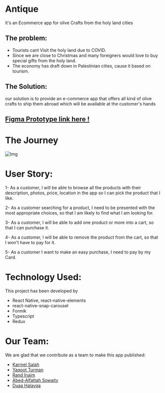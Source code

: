 # Antique
it's an Ecommerce app for olive Crafts from the holy land cities 

## The problem:
- Tourists cant Visit the holy land due to COVID.
- Since we are close to Christmas and many foreigners would love to buy special gifts from the holy land.
- The economy has draft down in Palestinian cities, cause it based on tourism.


## The Solution:
our solution is to provide an e-commerce app that offers all kind of olive crafts to ship them abroad which will be available at the customer's hands 

## [Figma Prototype link here !](https://www.figma.com/file/vB99F2b3xNt9Sn0GyhwdKp/Antique?node-id=0%3A1)


# The Journey

![Img](https://user-images.githubusercontent.com/45401690/99420670-29a2a680-2906-11eb-9c18-d9f2066ac653.png)


# User Story:

1- As a customer, I will be able to browse all the products with their description, photos, price, location in the app so I can pick the product that I like.

2- As a customer searching for a product, I need to be presented with the most appropriate choices, so that I am likely to find what I am looking for.

3- As a customer, I will be able to add one product or more into a cart, so that I can purchase it.

4- As a customer, I will be able to remove the product from the cart, so that I won't have to pay for it.

5- As a customer I want to make an easy purchase, I need to pay by my Card.

# Technology Used:
This project has been developed by 
- React Native, react-native-elements
- react-native-snap-carousel
- Formik
- Typescript
- Redux

# Our Team:

We are glad that we contribute as a team to make this app published:
- [Karmel Salah](https://github.com/karmelyoei) 
- [Yaqoot Turman](https://github.com/yaqootturman)
- [Rand Inaim](https://github.com/RandInaim)
- [Abed-Alfattah Sowaity](https://github.com/aboodswiti)
- [Duaa Halayqa](https://github.com/DuaaH)









